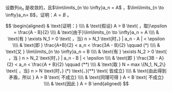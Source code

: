 设数列${a_n}$ 是收敛的，且$\lim\limits_{n \to \infty}a_n = A$ ，$\lim\limits_{n \to \infty}a_n= B$，证明：$A = B$ 。

$$ 
\begin{aligned} 
& \text{证明：} \\\\ 
& \text{假设} A > B \text{ ，取}\epsilon = \frac{A - B}{2} \\\\ 
& \text{由于}\lim\limits_{n \to \infty}a_n = A \\\\ 
& \text{有 } \exists N_1 > 0 \text{ ，当} n > N_1 \text{时，} | a_n - A | < \epsilon \\\\ 
& \text{即 } \frac{A+B}{2} < a_n < \frac{3A - B}{2} \qquad (*) \\\\ 
& \text{又 } \lim\limits_{n \to \infty}a_n = B \\\\ 
& \text{有 } \exists N_2 > 0 \text{ ，当 } n > N_2 \text{时，} | a_n - B | < \epsilon \\\\ 
& \text{即 } \frac{3B - A}{2} < a_n < \frac{A + B}{2} \qquad (**) \\\\ 
& \text{取 } N = max \{N_1, N_2\} \text{ ，当} n > N \text{时，} (*) \text{、}(**) \text{ 皆成立} \\\\ 
& \text{由此得到矛盾，所以 } A > B \text{ 不成立} \\\\ 
& \text{同理可得 } A < B \text{ 不成立} \\\\ 
& \text{因此 } A = B 
\end{aligned} 
$$